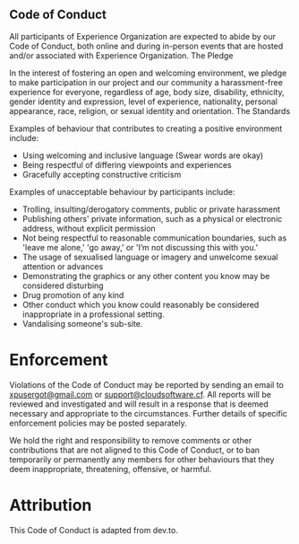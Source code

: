 ## Code of Conduct

All participants of Experience Organization are expected to abide by our Code of Conduct, both online and during in-person events that are hosted and/or associated with Experience Organization.
The Pledge

In the interest of fostering an open and welcoming environment, we pledge to make participation in our project and our community a harassment-free experience for everyone, regardless of age, body size, disability, ethnicity, gender identity and expression, level of experience, nationality, personal appearance, race, religion, or sexual identity and orientation.
The Standards

Examples of behaviour that contributes to creating a positive environment include:

+ Using welcoming and inclusive language (Swear words are okay)
+ Being respectful of differing viewpoints and experiences
+ Gracefully accepting constructive criticism

Examples of unacceptable behaviour by participants include:

+ Trolling, insulting/derogatory comments, public or private harassment
+ Publishing others' private information, such as a physical or electronic address, without explicit permission
+ Not being respectful to reasonable communication boundaries, such as 'leave me alone,' 'go away,' or 'I’m not discussing this with you.'
+ The usage of sexualised language or imagery and unwelcome sexual attention or advances
+ Demonstrating the graphics or any other content you know may be considered disturbing
+ Drug promotion of any kind
+ Other conduct which you know could reasonably be considered inappropriate in a professional setting.
+ Vandalising someone's sub-site.

# Enforcement

Violations of the Code of Conduct may be reported by sending an email to xpusergot@gmail.com or support@cloudsoftware.cf. All reports will be reviewed and investigated and will result in a response that is deemed necessary and appropriate to the circumstances. Further details of specific enforcement policies may be posted separately.

We hold the right and responsibility to remove comments or other contributions that are not aligned to this Code of Conduct, or to ban temporarily or permanently any members for other behaviours that they deem inappropriate, threatening, offensive, or harmful.

# Attribution

This Code of Conduct is adapted from dev.to.
